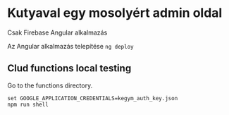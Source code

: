 # Kutyaval egy mosolyért admin oldal
Csak Firebase Angular alkalmazás

Az Angular alkalmazás telepítése
`ng deploy`

## Clud functions local testing
Go to the functions directory.

```
set GOOGLE_APPLICATION_CREDENTIALS=kegym_auth_key.json
npm run shell
```
